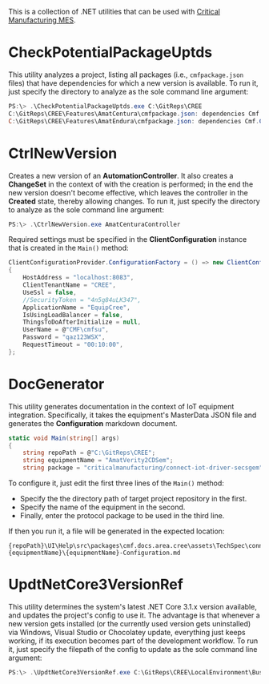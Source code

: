 This is a collection of .NET utilities that can be used with [Critical Manufacturing MES](https://www.criticalmanufacturing.com/).

# CheckPotentialPackageUptds

This utility analyzes a project, listing all packages (i.e., `cmfpackage.json` files) that have dependencies for which a new version is available. To run it, just specify the directory to analyze as the sole command line argument:

```powershell
PS:\> .\CheckPotentialPackageUptds.exe C:\GitReps\CREE
C:\GitReps\CREE\Features\AmatCentura\cmfpackage.json: dependencies Cmf.Custom.Package.GenericCommonEquipmentIntegration is on version 1.3.0 when it could be on version 1.4.0
C:\GitReps\CREE\Features\AmatEndura\cmfpackage.json: dependencies Cmf.Custom.IoT is on version 5.0.0 when it could be on version 5.2.0
```

# CtrlNewVersion

Creates a new version of an **AutomationController**. It also creates a **ChangeSet** in the context of with the creation is performed; in the end the new version doesn't become effective, which leaves the controller in the **Created** state, thereby allowing changes. To run it, just specify the directory to analyze as the sole command line argument:

```powershell
PS:\> .\CtrlNewVersion.exe AmatCenturaController
```

Required settings must be specified in the **ClientConfiguration** instance that is created in the `Main()` method:

```csharp
ClientConfigurationProvider.ConfigurationFactory = () => new ClientConfiguration()
{
    HostAddress = "localhost:8083",
    ClientTenantName = "CREE",
    UseSsl = false,
    //SecurityToken = "4n5g84uLK347",
    ApplicationName = "EquipCree",
    IsUsingLoadBalancer = false,
    ThingsToDoAfterInitialize = null,
    UserName = @"CMF\cmfsu",
    Password = "qaz123WSX",
    RequestTimeout = "00:10:00",
};
```

# DocGenerator

This utility generates documentation in the context of IoT equipment integration. Specifically, it takes the equipment's MasterData JSON file and generates the **Configuration** markdown document.

```csharp
static void Main(string[] args)
{
    string repoPath = @"C:\GitReps\CREE";
    string equipmentName = "AmatVerity2CDSem";
    string package = "criticalmanufacturing/connect-iot-driver-secsgem";
```

To configure it, just edit the first three lines of the `Main()` method:

  * Specify the the directory path of target project repository in the first.
  * Specify the name of the equipment in the second.
  * Finally, enter the protocol package to be used in the third line.

If then you run it, a file will be generated in the expected location:

```
{repoPath}\UI\Help\src\packages\cmf.docs.area.cree\assets\TechSpec\connectiot\iotequipmenttypes\{equipmentName}\{equipmentName}-Configuration.md
```

# UpdtNetCore3VersionRef

This utility determines the system's latest .NET Core 3.1.x version available, and updates the project's config to use it. The advantage is that whenever a new version gets installed (or the currently used version gets uninstalled) via Windows, Visual Studio or Chocolatey update, everything just keeps working, if its execution becomes part of the development workflow. To run it, just specify the filepath of the config to update as the sole command line argument:

```powershell
PS:\> .\UpdtNetCore3VersionRef.exe C:\GitReps\CREE\LocalEnvironment\BusinessTier\Cmf.Foundation.Services.HostService.dll.config
```
